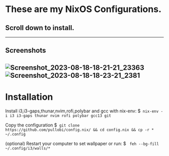 # These are my NixOS Configurations. 
## Scroll down to install.
----
## Screenshots
![Screenshot_2023-08-18-18-21-21_23363](https://github.com/pullobi/config.nix/assets/52003948/36c9b907-8ec4-4fb2-80e2-9677db658fe9)
![Screenshot_2023-08-18-18-23-21_2381](https://github.com/pullobi/config.nix/assets/52003948/33058bad-9425-4849-bc06-b5a395109cf0)
----
# Installation

Install i3,i3-gaps,thunar,nvim,rofi,polybar and gcc with nix-env:
$``` nix-env -i i3 i3-gaps thunar nvim rofi polybar gcc13 git```

Copy the configuration
$``` git clone https://github.com/pullobi/config.nix/ && cd config.nix && cp -r * ~/.config```

(optional) Restart your computer to set wallpaper or run:
$ ``` feh --bg-fill ~/.config/i3/walls/*```
  
